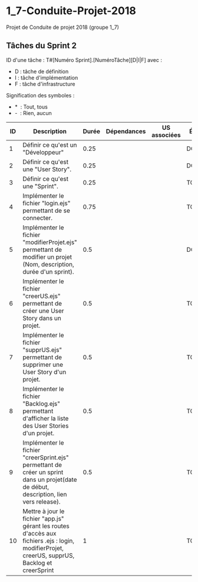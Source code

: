 # 1_7-Conduite-Projet-2018
Projet de Conduite de projet 2018 (groupe 1_7)

## Tâches du Sprint 2
ID d'une tâche : T#[Numéro Sprint].[NuméroTâche][D|I|F] avec :
* D : tâche de définition
* I : tâche d'implémentation
* F : tâche d'infrastructure

Signification des symboles :
* \* &nbsp;: Tout, tous
* \- &nbsp;: Rien, aucun

|ID|Description|Durée|Dépendances|US associées|État|
|--|-----------|-----|-----------|------------|----|
|1|Définir ce qu'est un "Développeur"|0.25|||DONE|
|2|Définir ce qu'est une "User Story".|0.25|||DONE|
|3|Définir ce qu'est une "Sprint".|0.25|||TODO|
|4|Implémenter le fichier "login.ejs" permettant de se connecter.|0.75|||TODO|
|5|Implémenter le fichier "modifierProjet.ejs" permettant de modifier un projet (Nom, description, durée d'un sprint).|0.5|||DONE|
|6|Implémenter le fichier "creerUS.ejs" permettant de créer une User Story dans un projet.|0.5|||TODO|
|7|Implémenter le fichier "supprUS.ejs" permettant de supprimer une User Story d'un projet.|0.5|||TODO|
|8|Implémenter le fichier "Backlog.ejs" permettant d'afficher la liste des User Stories d'un projet.|0.5|||TODO|
|9|Implémenter le fichier "creerSprint.ejs" permettant de créer un sprint dans un projet(date de début, description, lien vers release).|0.5|||TODO|
|10|Mettre à jour le fichier "app.js" gérant les routes d'accès aux fichiers .ejs : login, modifierProjet, creerUS, supprUS, Backlog et creerSprint|1|||TODO|
